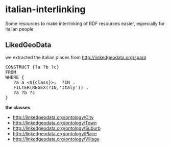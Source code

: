 italian-interlinking
====================
Some resources to make interlinking of RDF resources easier, especially for italian people

LikedGeoData
------------

we extracted the italian places from http://linkedgeodata.org/sparq
<pre>
CONSTRUCT {?a ?b ?c}
FROM <http://linkedgeodata.org>
WHERE {
   ?a a <${class}>; <http://linkedgeodata.org/property/is_in> ?IN .
   FILTER(REGEX(?IN,'Italy')) .
   ?a ?b ?c
}
</pre>

**the classes**
* http://linkedgeodata.org/ontology/City
* http://linkedgeodata.org/ontology/Town
* http://linkedgeodata.org/ontology/Suburb
* http://linkedgeodata.org/ontology/Place
* http://linkedgeodata.org/ontology/Village
